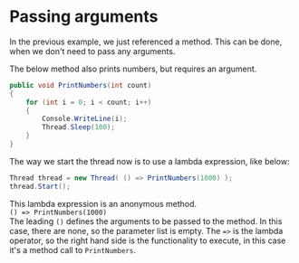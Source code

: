  # Passing arguments

In the previous example, we just referenced a method. This can be done, when we don't need to pass any arguments.

The below method also prints numbers, but requires an argument.
```csharp
public void PrintNumbers(int count)
{
    for (int i = 0; i < count; i++)
    {
        Console.WriteLine(i);
        Thread.Sleep(100);
    }
}
```

The way we start the thread now is to use a lambda expression, like below:
```csharp
Thread thread = new Thread( () => PrintNumbers(1000) );
thread.Start();
```
This lambda expression is an anonymous method.  
`() => PrintNumbers(1000)`  
The leading `()` defines the arguments to be passed to the method. In this case, there are none, so the parameter list is empty.
The `=>` is the lambda operator, so the right hand side is the functionality to execute, in this case it's a method call to `PrintNumbers`.